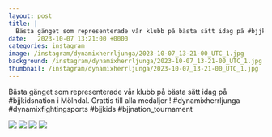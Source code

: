 ```yaml
---
layout: post
title: |
  Bästa gänget som representerade vår klubb på bästa sätt idag på #bjjkidsnation i Mölndal
date:   2023-10-07 13:21:00 +0000
categories: instagram
image: /instagram/dynamixherrljunga/2023-10-07_13-21-00_UTC_1.jpg
background: /instagram/dynamixherrljunga/2023-10-07_13-21-00_UTC_1.jpg
thumbnail: /instagram/dynamixherrljunga/2023-10-07_13-21-00_UTC_1.jpg
---
```

Bästa gänget som representerade vår klubb på bästa sätt idag på #bjjkidsnation i Mölndal. Grattis till alla medaljer ! #dynamixherrljunga #dynamixfightingsports #bjjkids #bjjnation_tournament



<img src='/www-dynamix-herrljunga/instagram/dynamixherrljunga/2023-10-07_13-21-00_UTC_1.jpg' class='img-fluid' />


<img src='/www-dynamix-herrljunga/instagram/dynamixherrljunga/2023-10-07_13-21-00_UTC_2.jpg' class='img-fluid' />


<img src='/www-dynamix-herrljunga/instagram/dynamixherrljunga/2023-10-07_13-21-00_UTC_3.jpg' class='img-fluid' />


<img src='/www-dynamix-herrljunga/instagram/dynamixherrljunga/2023-10-07_13-21-00_UTC_4.jpg' class='img-fluid' />
